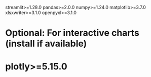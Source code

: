 streamlit>=1.28.0
pandas>=2.0.0
numpy>=1.24.0
matplotlib>=3.7.0
xlsxwriter>=3.1.0
openpyxl>=3.1.0
# Optional: For interactive charts (install if available)
# plotly>=5.15.0
